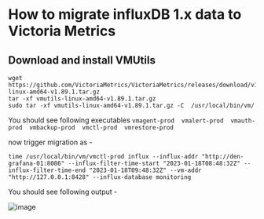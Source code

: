 # How to migrate influxDB 1.x data to Victoria Metrics
## Download and install VMUtils

```
wget https://github.com/VictoriaMetrics/VictoriaMetrics/releases/download/v1.89.1/vmutils-linux-amd64-v1.89.1.tar.gz
tar -xf vmutils-linux-amd64-v1.89.1.tar.gz
sudo tar -xf vmutils-linux-amd64-v1.89.1.tar.gz -C  /usr/local/bin/vm/
```
You should see following executables `vmagent-prod  vmalert-prod  vmauth-prod  vmbackup-prod  vmctl-prod  vmrestore-prod`

now trigger migration as - 
```
time /usr/local/bin/vm/vmctl-prod influx --influx-addr "http://den-grafana-01:8086" --influx-filter-time-start "2023-01-18T08:48:32Z" --influx-filter-time-end "2023-01-18T09:48:32Z" --vm-addr "http://127.0.0.1:8428" --influx-database monitoring
```

You should see following output - 

![image](https://user-images.githubusercontent.com/5935825/226252719-09948336-aa01-4854-bede-0539bd9bbcfd.png)



